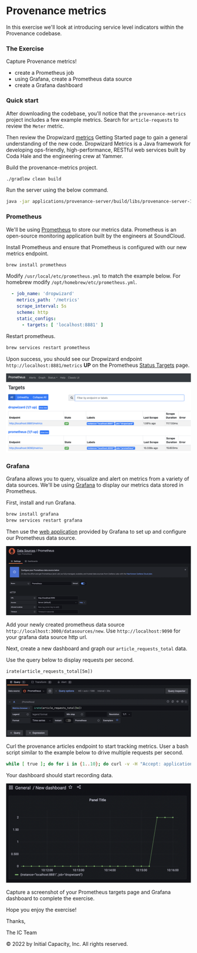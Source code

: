# Provenance metrics

In this exercise we'll look at introducing service level indicators within the Provenance codebase.

### The Exercise

Capture Provenance metrics!

- create a Prometheus job
- using Grafana, create a Prometheus data source
- create a Grafana dashboard

### Quick start

After downloading the codebase, you'll notice that the `provenance-metrics` project includes a few example metrics.
Search for `article-requests` to review the `Meter` metric.

Then review the Dropwizard [metrics](https://metrics.dropwizard.io/) Getting Started page to gain a general understanding of
the new code. Dropwizard Metrics is a Java framework for developing ops-friendly, high-performance, RESTful web
services built by Coda Hale and the engineering crew at Yammer.

Build the provenance-metrics project.

 ```bash
./gradlew clean build
 ```

Run the server using the below command.

```bash
java -jar applications/provenance-server/build/libs/provenance-server-1.0-SNAPSHOT.jar
```

### Prometheus

We'll be using [Prometheus](https://prometheus.io/) to store our metrics data. Prometheus is an open-source monitoring
application built by the engineers at SoundCloud.

Install Prometheus and ensure that Prometheus is configured with our new metrics endpoint.

```bash
brew install prometheus
```

Modify `/usr/local/etc/prometheus.yml` to match the example below. For homebrew modify `/opt/homebrew/etc/prometheus.yml`.

```yaml
  - job_name: 'dropwizard'
    metrics_path: '/metrics'
    scrape_interval: 5s
    scheme: http
    static_configs:
      - targets: [ 'localhost:8881' ]
```

Restart prometheus.

```bash
brew services restart prometheus
```

Upon success, you should see our Dropwizard endpoint `http://localhost:8881/metrics` **UP** on the
Prometheus [Status Targets](http://localhost:9090/targets) page.

![Prometheus target](docs/images/prometheus.png)

### Grafana

Grafana allows you to query, visualize and alert on metrics from a variety of data sources. We'll be
using [Grafana](https://grafana.com/) to display our metrics data stored in Prometheus.

First, install and run Grafana.

```bash
brew install grafana
brew services restart grafana
```

Then use the [web application](http://localhost:3000) provided by Grafana to set up and
configure our Prometheus data source.

![Prometheus data source](docs/images/data-source.png)

Add your newly created prometheus data source `http://localhost:3000/datasources/new`. Use `http://localhost:9090` for your grafana data source http url.

Next, create a new dashboard and graph our `article_requests_total` data.

Use the query below to display requests per second.

```
irate(article_requests_total[5m])
```

![Grafana query](docs/images/query.png)

Curl the provenance articles endpoint to start tracking metrics. User a bash script similar to the example below to drive
multiple requests per second.

```bash
while [ true ]; do for i in {1..10}; do curl -v -H "Accept: application/json" http://localhost:8881/articles; done; sleep 5; done
``` 

Your dashboard should start recording data.

![Grafana dashboard](docs/images/dashboard.png)

Capture a screenshot of your Prometheus targets page and Grafana dashboard to complete the exercise. 

Hope you enjoy the exercise!

Thanks,

The IC Team

© 2022 by Initial Capacity, Inc. All rights reserved.